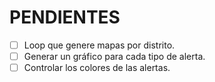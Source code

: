 # PENDIENTES

- [ ] Loop que genere mapas por distrito.
- [ ] Generar un gráfico para cada tipo de alerta.
- [ ] Controlar los colores de las alertas.